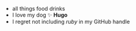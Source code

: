 - all things food drinks
- I love my dog ✨ **Hugo**
- I regret not including *ruby* in my GitHub handle
